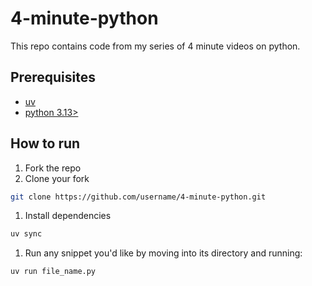 # 4-minute-python

This repo contains code from my series of 4 minute videos on python.

## Prerequisites

- [uv](https://github.com/astral-sh/uv?tab=readme-ov-file#installation)
- [python 3.13>](https://www.python.org/downloads/)

## How to run

1. Fork the repo
1. Clone your fork

```sh
git clone https://github.com/username/4-minute-python.git
```

1. Install dependencies

```sh
uv sync
```

1. Run any snippet you'd like by moving into its directory and running:

```sh
uv run file_name.py
```
